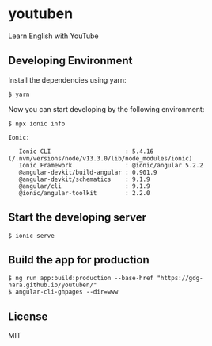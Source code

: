 # youtuben

Learn English with YouTube


## Developing Environment

Install the dependencies using yarn:

```
$ yarn
```

Now you can start developing by the following environment:

```
$ npx ionic info     

Ionic:

   Ionic CLI                     : 5.4.16 (/.nvm/versions/node/v13.3.0/lib/node_modules/ionic)
   Ionic Framework               : @ionic/angular 5.2.2
   @angular-devkit/build-angular : 0.901.9
   @angular-devkit/schematics    : 9.1.9
   @angular/cli                  : 9.1.9
   @ionic/angular-toolkit        : 2.2.0
```

## Start the developing server

```
$ ionic serve
```

## Build the app for production

```
$ ng run app:build:production --base-href "https://gdg-nara.github.io/youtuben/"
$ angular-cli-ghpages --dir=www
```

## License

MIT
